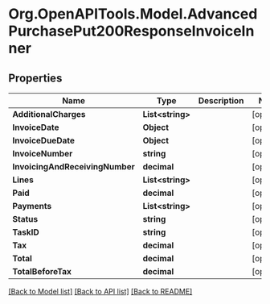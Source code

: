 # Org.OpenAPITools.Model.AdvancedPurchasePut200ResponseInvoiceInner

## Properties

Name | Type | Description | Notes
------------ | ------------- | ------------- | -------------
**AdditionalCharges** | **List&lt;string&gt;** |  | [optional] 
**InvoiceDate** | **Object** |  | [optional] 
**InvoiceDueDate** | **Object** |  | [optional] 
**InvoiceNumber** | **string** |  | [optional] 
**InvoicingAndReceivingNumber** | **decimal** |  | [optional] 
**Lines** | **List&lt;string&gt;** |  | [optional] 
**Paid** | **decimal** |  | [optional] 
**Payments** | **List&lt;string&gt;** |  | [optional] 
**Status** | **string** |  | [optional] 
**TaskID** | **string** |  | [optional] 
**Tax** | **decimal** |  | [optional] 
**Total** | **decimal** |  | [optional] 
**TotalBeforeTax** | **decimal** |  | [optional] 

[[Back to Model list]](../README.md#documentation-for-models) [[Back to API list]](../README.md#documentation-for-api-endpoints) [[Back to README]](../README.md)

